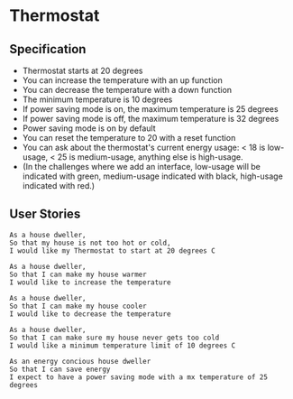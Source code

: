 # Thermostat

## Specification
- Thermostat starts at 20 degrees
- You can increase the temperature with an up function
- You can decrease the temperature with a down function
- The minimum temperature is 10 degrees
- If power saving mode is on, the maximum temperature is 25 degrees
- If power saving mode is off, the maximum temperature is 32 degrees
- Power saving mode is on by default
- You can reset the temperature to 20 with a reset function
- You can ask about the thermostat's current energy usage: < 18 is low-usage, < 25 is medium-usage, anything else is high-usage.
- (In the challenges where we add an interface, low-usage will be indicated with green, medium-usage indicated with black, high-usage indicated with red.)

## User Stories

```
As a house dweller,
So that my house is not too hot or cold,
I would like my Thermostat to start at 20 degrees C
```

```
As a house dweller,
So that I can make my house warmer
I would like to increase the temperature
```

```
As a house dweller,
So that I can make my house cooler
I would like to decrease the temperature
```

```
As a house dweller,
So that I can make sure my house never gets too cold
I would like a minimum temperature limit of 10 degrees C
```

```
As an energy concious house dweller
So that I can save energy
I expect to have a power saving mode with a mx temperature of 25 degrees
```